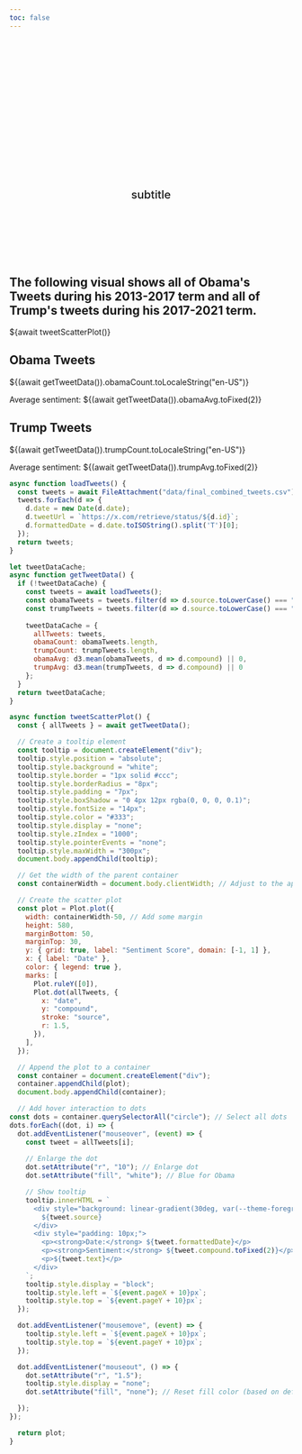 ```yaml
---
toc: false
---
```


<!-- Title -->
<div class="hero">
  <h1>Reading The Room</h1>
  <h2>subtitle</h2>
</div>

## The following visual shows all of Obama's Tweets during his 2013-2017 term and all of Trump's tweets during his 2017-2021 term.
<!-- Main Visualization -->
<div class="grid grid-cols-1" style="grid-auto-rows: 630px;">
  <div class="card">${await tweetScatterPlot()}</div>
</div>

<!-- Data Summary -->
<div class="grid grid-cols-2">
  <div class="card">
    <h2>Obama Tweets</h2>
    <span class="big">${(await getTweetData()).obamaCount.toLocaleString("en-US")}</span>
    <p>Average sentiment: ${(await getTweetData()).obamaAvg.toFixed(2)}</p>
  </div>
  <div class="card">
    <h2>Trump Tweets</h2>
    <span class="big">${(await getTweetData()).trumpCount.toLocaleString("en-US")}</span>
    <p>Average sentiment: ${(await getTweetData()).trumpAvg.toFixed(2)}</p>
  </div>
</div>

<!-- JavaScript Section -->
```js
async function loadTweets() {
  const tweets = await FileAttachment("data/final_combined_tweets.csv").csv({typed: true});
  tweets.forEach(d => {
    d.date = new Date(d.date);
    d.tweetUrl = `https://x.com/retrieve/status/${d.id}`;
    d.formattedDate = d.date.toISOString().split('T')[0];
  });
  return tweets;
}

let tweetDataCache;
async function getTweetData() {
  if (!tweetDataCache) {
    const tweets = await loadTweets();
    const obamaTweets = tweets.filter(d => d.source.toLowerCase() === "obama");
    const trumpTweets = tweets.filter(d => d.source.toLowerCase() === "trump");
    
    tweetDataCache = {
      allTweets: tweets,
      obamaCount: obamaTweets.length,
      trumpCount: trumpTweets.length,
      obamaAvg: d3.mean(obamaTweets, d => d.compound) || 0,
      trumpAvg: d3.mean(trumpTweets, d => d.compound) || 0
    };
  }
  return tweetDataCache;
}

async function tweetScatterPlot() {
  const { allTweets } = await getTweetData();

  // Create a tooltip element
  const tooltip = document.createElement("div");
  tooltip.style.position = "absolute";
  tooltip.style.background = "white";
  tooltip.style.border = "1px solid #ccc";
  tooltip.style.borderRadius = "8px";
  tooltip.style.padding = "7px";
  tooltip.style.boxShadow = "0 4px 12px rgba(0, 0, 0, 0.1)";
  tooltip.style.fontSize = "14px";
  tooltip.style.color = "#333";
  tooltip.style.display = "none";
  tooltip.style.zIndex = "1000";
  tooltip.style.pointerEvents = "none";
  tooltip.style.maxWidth = "300px";
  document.body.appendChild(tooltip);

  // Get the width of the parent container
  const containerWidth = document.body.clientWidth; // Adjust to the appropriate parent element if needed

  // Create the scatter plot
  const plot = Plot.plot({
    width: containerWidth-50, // Add some margin
    height: 580,
    marginBottom: 50,
    marginTop: 30,
    y: { grid: true, label: "Sentiment Score", domain: [-1, 1] },
    x: { label: "Date" },
    color: { legend: true },
    marks: [
      Plot.ruleY([0]),
      Plot.dot(allTweets, {
        x: "date",
        y: "compound",
        stroke: "source",
        r: 1.5,
      }),
    ],
  });

  // Append the plot to a container
  const container = document.createElement("div");
  container.appendChild(plot);
  document.body.appendChild(container);

  // Add hover interaction to dots
const dots = container.querySelectorAll("circle"); // Select all dots
dots.forEach((dot, i) => {
  dot.addEventListener("mouseover", (event) => {
    const tweet = allTweets[i];
    
    // Enlarge the dot
    dot.setAttribute("r", "10"); // Enlarge dot
    dot.setAttribute("fill", "white"); // Blue for Obama

    // Show tooltip
    tooltip.innerHTML = `
      <div style="background: linear-gradient(30deg, var(--theme-foreground-focus), red); padding: 8px; color: white; font-weight: bold; border-radius: 8px 8px 0 0;">
        ${tweet.source}
      </div>
      <div style="padding: 10px;">
        <p><strong>Date:</strong> ${tweet.formattedDate}</p>
        <p><strong>Sentiment:</strong> ${tweet.compound.toFixed(2)}</p>
        <p>${tweet.text}</p>
      </div>
    `;
    tooltip.style.display = "block";
    tooltip.style.left = `${event.pageX + 10}px`;
    tooltip.style.top = `${event.pageY + 10}px`;
  });

  dot.addEventListener("mousemove", (event) => {
    tooltip.style.left = `${event.pageX + 10}px`;
    tooltip.style.top = `${event.pageY + 10}px`;
  });

  dot.addEventListener("mouseout", () => {
    dot.setAttribute("r", "1.5");
    tooltip.style.display = "none";
    dot.setAttribute("fill", "none"); // Reset fill color (based on default color)

  });
});

  return plot;
}
```
<style>

.hero {
  display: flex;
  flex-direction: column;
  align-items: center;
  font-family: var(--sans-serif);
  margin: 4rem 0 8rem;
  text-wrap: balance;
  text-align: center;
}

.hero h1 {
  margin: 0rem 0;
  padding: 1rem 0;
  max-width: none;
  font-size: 14vw;
  font-weight: 900;
  line-height: 1;
  background: linear-gradient(30deg, var(--theme-foreground-focus), red);
  -webkit-background-clip: text;
  -webkit-text-fill-color: transparent;
  background-clip: text;
}

.hero h2 {
  margin: 0;
  max-width: 34em;
  font-size: 20px;
  font-style: initial;
  font-weight: 500;
  line-height: 1.5;
  color: var(--theme-foreground-muted);
}

@media (min-width: 640px) {
  .hero h1 {
    font-size: 90px;
  }
}

</style>

